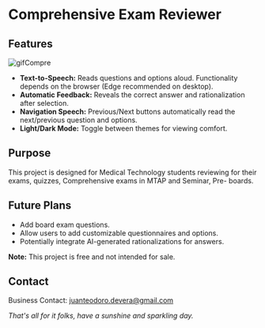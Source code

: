 # Comprehensive Exam Reviewer
## Features
![gifCompre](https://github.com/user-attachments/assets/319560b2-2bb9-4a60-aedc-85cd5cb2dea4)

*   **Text-to-Speech:** Reads questions and options aloud. Functionality depends on the browser (Edge recommended on desktop).
*   **Automatic Feedback:** Reveals the correct answer and rationalization after selection.
*   **Navigation Speech:** Previous/Next buttons automatically read the next/previous question and options.
*   **Light/Dark Mode:** Toggle between themes for viewing comfort.

## Purpose

This project is designed for Medical Technology students reviewing for their exams, quizzes, Comprehensive exams in MTAP and Seminar, Pre- boards. 

## Future Plans

*   Add board exam questions.
*   Allow users to add customizable questionnaires and options.
*   Potentially integrate AI-generated rationalizations for answers.

**Note:** This project is free and not intended for sale.

## Contact

Business Contact: juanteodoro.devera@gmail.com

*That's all for it folks, have a sunshine and sparkling day.* 
